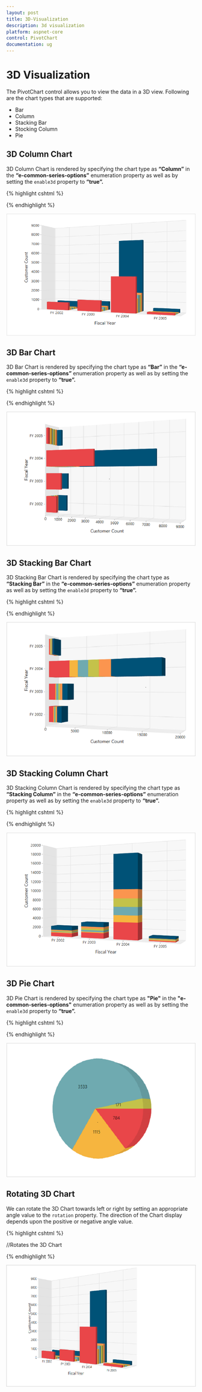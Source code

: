 ```yaml
---
layout: post
title: 3D-Visualization
description: 3d visualization
platform: aspnet-core
control: PivotChart
documentation: ug
---
```


# 3D Visualization

The PivotChart control allows you to view the data in a 3D view. Following are the chart types that are supported:

* Bar
* Column
* Stacking Bar
* Stocking Column 
* Pie

## 3D Column Chart

3D Column Chart is rendered by specifying the chart type as **“Column”** in the **“e-common-series-options”** enumeration property as well as by setting the `enable3d` property to **“true”.**

{% highlight cshtml %}

<ej-pivot-chart id="PivotChart1" enable3d="true" rotation="24">
    <e-common-series-options type="Column"></e-common-series-options>
    <e-size width="100%" height="460px"></e-size>
</ej-pivot-chart>

{% endhighlight %}

![](3D-Visualization_images/column3d.png)

## 3D Bar Chart

3D Bar Chart is rendered by specifying the chart type as **“Bar”** in the **“e-common-series-options”** enumeration property as well as by setting the `enable3d` property to **“true”.**

{% highlight cshtml %}

<ej-pivot-chart id="PivotChart1" enable3d="true" rotation="24">
    <e-common-series-options type="Bar"></e-common-series-options>
    <e-size width="100%" height="460px"></e-size>
</ej-pivot-chart>

{% endhighlight %}

![](3D-Visualization_images/bar3d.png)

## 3D Stacking Bar Chart

3D Stacking Bar Chart is rendered by specifying the chart type as **“Stacking Bar”** in the **“e-common-series-options”** enumeration property as well as by setting the `enable3d` property to **“true”.**

{% highlight cshtml %}

<ej-pivot-chart id="PivotChart1" enable3d="true" rotation="24">
    <e-common-series-options type="StackingBar"></e-common-series-options>
    <e-size width="100%" height="460px"></e-size>
</ej-pivot-chart>

{% endhighlight %}

![](3D-Visualization_images/stackingbar3d.png)

## 3D Stacking Column Chart

3D Stacking Column Chart is rendered by specifying the chart type as **“Stacking Column”** in the **“e-common-series-options”** enumeration property as well as by setting the `enable3d` property to **“true”.**

{% highlight cshtml %}

<ej-pivot-chart id="PivotChart1" enable3d="true" rotation="24">
    <e-common-series-options type="StackingColumn"></e-common-series-options>
    <e-size width="100%" height="460px"></e-size>
</ej-pivot-chart>

{% endhighlight %}

![](3D-Visualization_images/stackingcolumn3d.png)

## 3D Pie Chart

3D Pie Chart is rendered by specifying the chart type as **"Pie"** in the **"e-common-series-options"** enumeration property as well as by setting the `enable3d` property to **“true”.**

{% highlight cshtml %}

<ej-pivot-chart id="PivotChart1" enable3d="true" rotation="24">
    <e-common-series-options type="Pie"></e-common-series-options>
    <e-size width="100%" height="460px"></e-size>
</ej-pivot-chart>

{% endhighlight %}   

![](3D-Visualization_images/pie3d.png)

## Rotating 3D Chart

We can rotate the 3D Chart towards left or right by setting an appropriate angle value to the `rotation` property. The direction of the Chart display depends upon the positive or negative angle value.

{% highlight cshtml %}

//Rotates the 3D Chart 
<ej-pivot-chart id="PivotChart1" enable3d="true" rotation="40">
    <e-common-series-options type="Column"></e-common-series-options>
    <e-size width="100%" height="460px"></e-size>
</ej-pivot-chart>

{% endhighlight %} 

![](3D-Visualization_images/rotation3d.png)
 
 